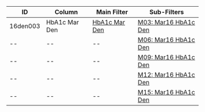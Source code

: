 ID | Column | Main Filter | Sub-Filters | 
-- | ------ | -------| -----------|
16den003| HbA1c Mar Den | [HbA1c Mar Den](https://github.com/johnnybender/adastandards2017/blob/master/recommendations/rec001.md) | [M03: Mar16 HbA1c Den](https://github.com/johnnybender/adastandards2017/blob/master/recommendations/rec001.md)
-- | --| --|[M06: Mar16 HbA1c Den](https://github.com/johnnybender/adastandards2017/blob/master/recommendations/rec001.md)|
-- | --| --|[M09: Mar16 HbA1c Den](https://github.com/johnnybender/adastandards2017/blob/master/recommendations/rec001.md)|
-- | --| --|[M12: Mar16 HbA1c Den](https://github.com/johnnybender/adastandards2017/blob/master/recommendations/rec001.md)|
-- | --| --|[M15: Mar16 HbA1c Den](https://github.com/johnnybender/adastandards2017/blob/master/recommendations/rec001.md)|
